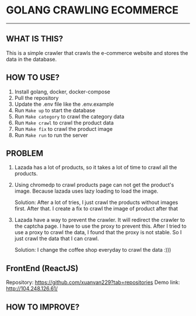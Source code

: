 # GOLANG CRAWLING ECOMMERCE

-------------------

## WHAT IS THIS?
This is a simple crawler that crawls the e-commerce website and stores the data in the database.

## HOW TO USE?
1. Install golang, docker, docker-compose
2. Pull the repository
3. Update the .env file like the .env.example
4. Run `Make up` to start the database
5. Run `Make category` to crawl the category data
6. Run `Make crawl` to crawl the product data
7. Run `Make fix` to crawl the product image
8. Run `Make run` to run the server

## PROBLEM

1. Lazada has a lot of products, so it takes a lot of time to crawl all the products.
2. Using chromedp to crawl products page can not get the product's image. Because lazada uses lazy loading to load the image.
   
    Solution: After a lot of tries, I just crawl the products without images first. After that. I create a fix to crawl the image of product after that
3. Lazada have a way to prevent the crawler. It will redirect the crawler to the captcha page. I have to use the proxy to prevent this. After I tried to use a proxy to crawl the data, I found that the proxy is not stable. So I just crawl the data that I can crawl.

    Solution: I change the coffee shop everyday to crawl the data :)))

## FrontEnd (ReactJS)

Repository: https://github.com/xuanvan229?tab=repositories
Demo link: http://104.248.126.61/

## HOW TO IMPROVE?
